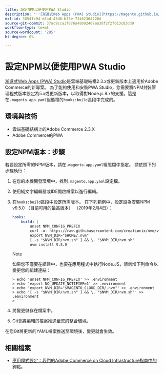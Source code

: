 ```yaml
---
title: 設定NPM以便使用PWA Studio
description: '''[漸進式Web Apps (PWA) Studio](https://magento.github.io/pwa-studio/)是雲端基礎結構2.3.x或更新版本上適用於Adobe Commerce的新專案。 為了能夠使用和安裝PWA Studio，您需要將NPM封裝管理程式版本設定為5.x或更新版本，以取得對Node.js 8.x的支援。這會在「.magento.app.yaml」設定檔案的「hooks：build」區段中完成。'
exl-id: 3854fc94-e8ad-45d8-bf3e-73462364220d
source-git-commit: 37ac9cca1f876a48092467aa38f2f2f013c83dd9
workflow-type: tm+mt
source-wordcount: '285'
ht-degree: 0%

---
```


# 設定NPM以便使用PWA Studio

[漸進式Web Apps (PWA) Studio](https://magento.github.io/pwa-studio/)是雲端基礎結構2.3.x或更新版本上適用於Adobe Commerce的新專案。 為了能夠使用和安裝PWA Studio，您需要將NPM封裝管理程式版本設定為5.x或更新版本，以取得對Node.js 8.x的支援。這是在`.magento.app.yaml`組態檔的`hooks:build`區段中完成的。

## 環境與技術

* 雲端基礎結構上的Adobe Commerce 2.3.X
* Adobe Commerce的PWA

## 設定NPM版本：步驟

若要設定所需的NPM版本，請在`.magento.app.yaml`組態檔中指定。 請依照下列步驟執行：

1. 在您的本機開發環境中，找到`.magento.app.yaml`設定檔。
1. 使用純文字編輯器或IDE開啟檔案以進行編輯。
1. 在`hooks:build`區段中設定所需版本。 在下列範例中，設定設為安裝NPM v9.5.0 （目前可用的最高版本） （2019年2月4日）：

   ```yaml
   hooks:
       build: |
           unset NPM_CONFIG_PREFIX
           curl -o- https://raw.githubusercontent.com/creationix/nvm/v0.33.8/install.sh | bash
           export NVM_DIR="$HOME/.nvm"
           [ -s "$NVM_DIR/nvm.sh" ] && \. "$NVM_DIR/nvm.sh"
           nvm install 9.5.0
   ```

   >[!NOTE]
   >
   >如果您不僅要在組建中，也要在應用程式中執行Node.JS，請新增下列命令以變更您的組建連結：
   > 
   ```
   > echo 'unset NPM_CONFIG_PREFIX' >> .environment
   > echo 'export NO_UPDATE_NOTIFIER=1' >> .environment
   > echo 'export NVM_DIR="$MAGENTO_CLOUD_DIR/.nvm"' >> .environment
   > echo '[ -s "$NVM_DIR/nvm.sh" ] && \. "$NVM_DIR/nvm.sh"' >> .environment
   > ```

1. 將變更儲存在檔案中。
1. Git會將編輯的檔案推送至您的[整合環境](/help/announcements/adobe-commerce-announcements/integration-environment-enhancement-request-pro-and-starter.md)。

在您Git將更新的YAML檔案推送至環境後，變更就會生效。

## 相關檔案

* [應用程式設定：我們的Adobe Commerce on Cloud Infrastructure指南中的](https://experienceleague.adobe.com/docs/commerce-cloud-service/user-guide/configure/app/properties/hooks-property.html)鉤點。
